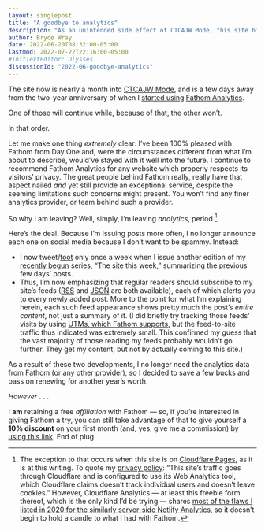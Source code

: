 ```yaml
---
layout: singlepost
title: "A goodbye to analytics"
description: "As an unintended side effect of CTCAJW Mode, this site bids a fond farewell to The Numbers."
author: Bryce Wray
date: 2022-06-20T08:32:00-05:00
lastmod: 2022-07-22T22:16:00-05:00
#initTextEditor: Ulysses
discussionId: "2022-06-goodbye-analytics"
---
```


The site now is nearly a month into [CTCAJW Mode](/posts/2022/05/simplify-simplify-maybe-for-real-this-time/), and is a few days away from the two-year anniversary of when I [started using](/posts/2020/06/fathom-analytics-count-on-it/) [Fathom Analytics](https://usefathom.com).

One of those will continue while, because of that, the other won’t.

In that order.

Let me make one thing *extremely* clear: I’ve been 100% pleased with Fathom from Day One and, were the circumstances different from what I’m about to describe, would’ve stayed with it well into the future. I continue to recommend Fathom Analytics for any website which properly respects its visitors’ privacy. The great people behind Fathom really, really have that aspect nailed *and* yet still provide an exceptional service, despite the seeming limitations such concerns might present. You won’t find any finer analytics provider, or team behind such a provider.

So why I am leaving? Well, simply, I’m leaving *analytics*, period.[^1]

Here’s the deal. Because I’m issuing posts more often, I no longer announce each one on social media because I don’t want to be spammy. Instead:
- I now tweet/[toot](https://joinmastodon.org) only once a week when I issue another edition of my [recently begun](/posts/2022/05/site-week-2022-05-28/) series, “The site this week,” summarizing the previous few days’ posts.
- Thus, I’m now emphasizing that regular readers should subscribe to my site’s feeds ([RSS](/index.xml) and [JSON](/index.json) are both available), each of which alerts you to every newly added post. More to the point for what I’m explaining herein, each such feed appearance shows pretty much the post’s *entire content*, not just a summary of it. (I did briefly try tracking those feeds’ visits by using [UTMs, which Fathom supports](https://usefathom.com/docs/start/utms), but the feed-to-site traffic thus indicated was extremely small. This confirmed my guess that the vast majority of those reading my feeds probably wouldn’t go further. They get my content, but not by actually coming to this site.)

As a result of these two developments, I no longer need the analytics data from Fathom (or any other provider), so I decided to save a few bucks and pass on renewing for another year’s worth.

*However* . . .

I **am** retaining a free *affiliation* with Fathom — so, if you’re interested in giving Fathom a try, you can still take advantage of that to give yourself a **10% discount** on your first month (and, yes, give me a commission) by [using this link](https://usefathom.com/ref/ZKHYWX). End of plug.

[^1]:	The exception to that occurs when this site is on [Cloudflare Pages](https://pages.cloudflare.com), as it is at this writing. To quote my [privacy policy](/privacy/#cloudflare): “This site’s traffic goes through Cloudflare and is configured to use its Web Analytics tool, which Cloudflare claims doesn’t track individual users and doesn’t leave cookies.” However, Cloudflare Analytics — at least this freebie form thereof, which is the only kind I’d be trying — shares [most of the flaws I listed in 2020 for the similarly server-side Netlify Analytics](/posts/2020/06/fathom-analytics-count-on-it/#netlify-analytics-close-butnbspnbspnbsp), so it doesn’t begin to hold a candle to what I had with Fathom.
